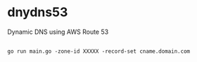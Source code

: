 # dnydns53
Dynamic DNS using AWS Route 53


##
```
go run main.go -zone-id XXXXX -record-set cname.domain.com
```
